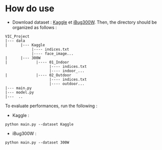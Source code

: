 # How do use

- Download dataset : [Kaggle](https://www.kaggle.com/drgilermo/face-images-with-marked-landmark-points#__sid=js0) et [iBug300W](https://ibug.doc.ic.ac.uk/download/300VW_Dataset_2015_12_14.zip/). Then, the directory should be organized as follows :

```
VIC_Project
|--- data
|      |--- Kaggle 
            |---- indices.txt
            |---- face_image...     
|      |--- 300W
|             |---- 01_Indoor
                    |---- indices.txt
                    |---- indoor_...
|             |---- 02_Outdoor   
                    |---- indices.txt
                    |---- outdoor...
|--- main.py
|--- model.py
|---  ..

```

To evaluate performances, run the following :

- Kaggle :

```
python main.py --dataset Kaggle
```

- iBug300W :

```
python main.py --dataset 300W
```
